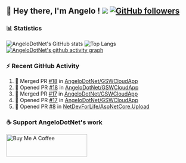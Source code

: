 ## 👋 Hey there, I'm Angelo ! ![](https://img.shields.io/badge/Intel-Core_i5_12th-0071C5?style=for-the-badge&logo=intel&logoColor=white) [![GitHub followers](https://img.shields.io/github/followers/angelodotnet?label=GitHub%20Followers&style=for-the-badge)](https://github.com/angelodotnet)
<!--
### HacktoberFest 2024
[![An image of @angeloit87's Holopin badges, which is a link to view their full Holopin profile](https://holopin.me/angeloit87)](https://holopin.io/@angeloit87)
-->
### 📊 Statistics
![AngeloDotNet's GitHub stats](https://github-readme-stats.vercel.app/api?username=angelodotnet&show_icons=true&theme=dracula)
![Top Langs](https://github-readme-stats.vercel.app/api/top-langs/?username=angelodotnet&layout=compact)
[![AngeloDotNet's github activity graph](https://github-readme-activity-graph.vercel.app/graph?username=angelodotnet&theme=dracula)](https://github.com/angelodotnet)
<!--
<table>
  <tr>
    <td valign="top" width="50%">
      <a href="http://www.github.com/angelodotnet"><img src="https://github-readme-stats.vercel.app/api?username=angelodotnet&show_icons=true&hide=&count_private=true&title_color=0891b2&text_color=64748b&icon_color=0891b2&bg_color=ffffff&hide_border=true&show_icons=true" alt="angelodotnet's GitHub stats" /></a></td>
    <td valign="top" width="50%"><a href="http://www.github.com/angelodotnet"><img src="https://github-readme-streak-stats.herokuapp.com/?user=angelodotnet&stroke=64748b&background=ffffff&ring=0891b2&fire=0891b2&currStreakNum=64748b&currStreakLabel=0891b2&sideNums=64748b&sideLabels=64748b&dates=64748b&hide_border=true" /></a></td>
  </tr>
</table>
-->

### ⚡ Recent GitHub Activity
<!--START_SECTION:activity-->
1. 🎉 Merged PR [#18](https://github.com/AngeloDotNet/GSWCloudApp/pull/18) in [AngeloDotNet/GSWCloudApp](https://github.com/AngeloDotNet/GSWCloudApp)
2. 💪 Opened PR [#18](https://github.com/AngeloDotNet/GSWCloudApp/pull/18) in [AngeloDotNet/GSWCloudApp](https://github.com/AngeloDotNet/GSWCloudApp)
3. 🎉 Merged PR [#17](https://github.com/AngeloDotNet/GSWCloudApp/pull/17) in [AngeloDotNet/GSWCloudApp](https://github.com/AngeloDotNet/GSWCloudApp)
4. 💪 Opened PR [#17](https://github.com/AngeloDotNet/GSWCloudApp/pull/17) in [AngeloDotNet/GSWCloudApp](https://github.com/AngeloDotNet/GSWCloudApp)
5. 💪 Opened PR [#8](https://github.com/NetDevForLife/AspNetCore.Upload/pull/8) in [NetDevForLife/AspNetCore.Upload](https://github.com/NetDevForLife/AspNetCore.Upload)
<!--END_SECTION:activity-->

### ☕ Support AngeloDotNet's work
<a href="https://www.buymeacoffee.com/angelodotnet" target="_blank"><img src="https://cdn.buymeacoffee.com/buttons/v2/default-yellow.png" alt="Buy Me A Coffee" style="height: 60px !important;width: 217px !important;" ></a>
